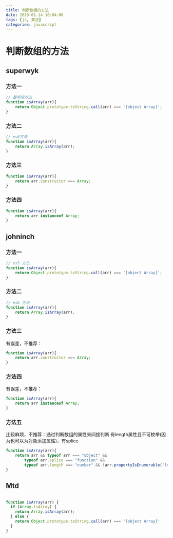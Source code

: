 ```yaml
---
title: 判断数组的方法
date: 2019-01-14 10:04:00
tags: [js, 算法]
categories: javascript
---
```


# 判断数组的方法

## superwyk
### 方法一
```js
// 最常用方法
function isArray(arr){
    return Object.prototype.toString.call(arr) === '[object Array]';
}
```

### 方法二
```js
// es6方法
function isArray(arr){
    return Array.isArray(arr);
}
```

### 方法三
```js
function isArray(arr){
    return arr.constructor === Array;
}
```

### 方法四
```js
function isArray(arr){
    return arr instanceof Array;
}
```

## johninch
### 方法一
```js
// es5 方法
function isArray(arr){
    return Object.prototype.toString.call(arr) === '[object Array]';
}
```

### 方法二
```js
// es6 方法
function isArray(arr){
    return Array.isArray(arr);
}
```

### 方法三
有误差，不推荐：
```js
function isArray(arr){
    return arr.constructor === Array;
}
```

### 方法四
有误差，不推荐：
```js
function isArray(arr){
    return arr instanceof Array;
}
```

### 方法五
比较麻烦，不推荐：通过判断数组的属性来间接判断 有length属性且不可枚举(因为也可以为对象添加属性)，有splice
```js
function isArray(arr){
    return arr && typeof arr === "object" &&
        typeof arr.splice === "function" &&
        typeof arr.length === "number" && !arr.propertyIsEnumerable("length")
}
```

## Mtd
```js

function isArray(arr) {
  if (Array.isArray) {
    return Array.isArray(arr);
  } else {
    return Object.prototype.toString.call(arr) === '[object Array]'
  }
}
```

